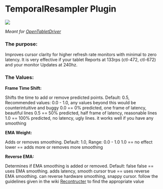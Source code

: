 # TemporalResampler Plugin

[![](https://img.shields.io/github/downloads/shmkle/TemporalResampler/total.svg)](https://github.com/shmkle/TemporalResampler/releases/latest)

*Meant for [OpenTabletDriver](https://github.com/OpenTabletDriver/OpenTabletDriver)*


### The purpose:
Improves cursor clarity for higher refresh rate monitors with minimal to zero latency. It is very effective if your tablet Reports at 133rps (ctl-472, ctl-672) and your monitor Updates at 240hz.

### The Values:

**Frame Time Shift:**
    
Shifts the time to add or remove predicted points. Default: 0.5, Recommended values: 0.0 - 1.0, any values beyond this would be counterintuitive and buggy
0.0 == 0% predicted, one frame of latency, beautiful lines
0.5 == 50% predicted, half frame of latency, reasonable lines
1.0 == 100% predicted, no latency, ugly lines. it works well if you have any smoothing
    
**EMA Weight:** 
   
Adds or removes smoothing. Default: 1.0, Range: 0.0 - 1.0
1.0 == no effect
lower == adds more or removes more smoothing
    
**Reverse EMA:**   

Determines if EMA smoothing is added or removed. Default: false
false == uses EMA smoothing. adds latency, smooth cursor
true == uses reverse EMA smoothing. can reverse hardware smoothing, snappy cursor. follow the guidelines given in the wiki [Recontructer](https://github.com/X9VoiD/VoiDPlugins/wiki/Reconstructor) to find the appropriate value
